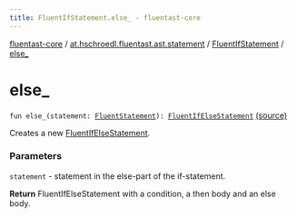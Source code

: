```yaml
---
title: FluentIfStatement.else_ - fluentast-core
---
```


[fluentast-core](../../index.html) / [at.hschroedl.fluentast.ast.statement](../index.html) / [FluentIfStatement](index.html) / [else_](.)

# else_

`fun else_(statement: `[`FluentStatement`](../-fluent-statement/index.html)`): `[`FluentIfElseStatement`](../-fluent-if-else-statement/index.html) [(source)](http://github.com/hschroedl/fluentast/tree/master/core/at.hschroedl.fluentast/ast/statement/IfStatement.kt#L33)

Creates a new [FluentIfElseStatement](../-fluent-if-else-statement/index.html).

### Parameters

`statement` - statement in the else-part of the if-statement.

**Return**
FluentIfElseStatement with a condition, a then body and an else body.


